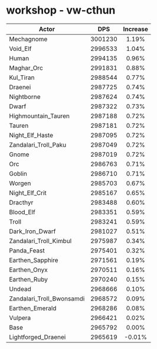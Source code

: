 # workshop - vw-cthun
| Actor | DPS | Increase |
|---|:---:|:---:|
|Mechagnome|3001230|1.19%|
|Void_Elf|2996533|1.04%|
|Human|2994135|0.96%|
|Maghar_Orc|2991831|0.88%|
|Kul_Tiran|2988544|0.77%|
|Draenei|2987725|0.74%|
|Nightborne|2987624|0.74%|
|Dwarf|2987322|0.73%|
|Highmountain_Tauren|2987188|0.72%|
|Tauren|2987181|0.72%|
|Night_Elf_Haste|2987095|0.72%|
|Zandalari_Troll_Paku|2987049|0.72%|
|Gnome|2987019|0.72%|
|Orc|2986763|0.71%|
|Goblin|2986710|0.71%|
|Worgen|2985703|0.67%|
|Night_Elf_Crit|2985167|0.65%|
|Dracthyr|2983488|0.60%|
|Blood_Elf|2983351|0.59%|
|Troll|2983241|0.59%|
|Dark_Iron_Dwarf|2981027|0.51%|
|Zandalari_Troll_Kimbul|2975987|0.34%|
|Panda_Feast|2975401|0.32%|
|Earthen_Sapphire|2971561|0.19%|
|Earthen_Onyx|2970511|0.16%|
|Earthen_Ruby|2970240|0.15%|
|Undead|2968666|0.10%|
|Zandalari_Troll_Bwonsamdi|2968572|0.09%|
|Earthen_Emerald|2968286|0.08%|
|Vulpera|2966421|0.02%|
|Base|2965792|0.00%|
|Lightforged_Draenei|2965619|-0.01%|
